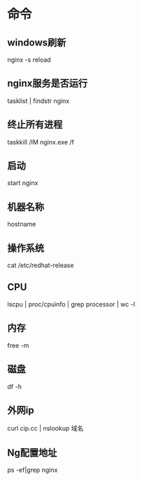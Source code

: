 # 命令

## windows刷新
nginx -s reload

## nginx服务是否运行
tasklist | findstr nginx

## 终止所有进程
taskkill /IM nginx.exe /f

## 启动
start nginx

## 机器名称
hostname

## 操作系统
cat /etc/redhat-release

## CPU
lscpu | proc/cpuinfo | grep processor | wc -l

## 内存
free -m

## 磁盘
df -h

## 外网ip
curl cip.cc  | nslookup 域名

## Ng配置地址
ps -ef|grep nginx
